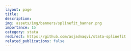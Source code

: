 ```yaml
---
layout: page
title: 
description: 
img: assets/img/banners/splinefit_banner.png
importance: 15
category: stata
redirect: https://github.com/asjadnaqvi/stata-splinefit
related_publications: false
---
```


